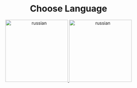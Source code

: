 <h1 align="center">Choose Language</h1>

<div align="center">
    <a href="MANUAL_RU.md">
        <img src="https://flagicons.lipis.dev/flags/4x3/ru.svg"
            width="200" alt="russian">
    </a>
    <a href="MANUAL_EN.md">
        <img src="https://flagicons.lipis.dev/flags/4x3/gb.svg"
            width="200" alt="russian">
    </a>
</div>